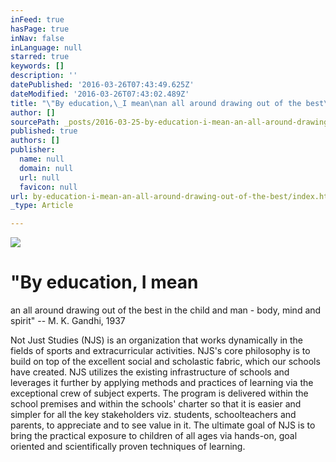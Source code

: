 ```yaml
---
inFeed: true
hasPage: true
inNav: false
inLanguage: null
starred: true
keywords: []
description: ''
datePublished: '2016-03-26T07:43:49.625Z'
dateModified: '2016-03-26T07:43:02.489Z'
title: "\"By education,\_I mean\nan all around drawing out of the best\_in the child\_and man - body,\nmind and spirit\" – \_ \_ \_ \_M. K. Gandhi, 1937"
author: []
sourcePath: _posts/2016-03-25-by-education-i-mean-an-all-around-drawing-out-of-the-best.md
published: true
authors: []
publisher:
  name: null
  domain: null
  url: null
  favicon: null
url: by-education-i-mean-an-all-around-drawing-out-of-the-best/index.html
_type: Article

---
```

![](https://the-grid-user-content.s3-us-west-2.amazonaws.com/aa5b72d7-809f-4ec1-a483-8ca15a04f30d.jpg)

# "By education, I mean
an all around drawing out of the best in the child and man - body,
mind and spirit" --        M. K. Gandhi, 1937

Not Just Studies (NJS) is an organization that works dynamically in the fields of sports and extracurricular activities. NJS's core philosophy is to build on top of the excellent social and scholastic fabric, which our schools have created. NJS utilizes the existing infrastructure of schools and leverages it further by applying methods and practices of learning via the exceptional crew of subject experts. The program is delivered within the school premises and within the schools' charter so that it is easier and simpler for all the key stakeholders viz. students, schoolteachers and parents, to appreciate and to see value in it. The ultimate goal of NJS is to bring the practical exposure to children of all ages via hands-on, goal oriented and scientifically proven techniques of learning.
